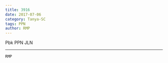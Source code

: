 ```yaml
---
title: 3916
date: 2017-07-06
category: Tanya-SC
tags: PPN
author: RMP
---
```


Pbk PPN JLN

---



`RMP`
